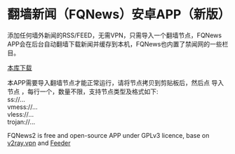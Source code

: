 # 翻墙新闻（FQNews）安卓APP（新版）

添加任何墙外新闻的RSS/FEED，无需VPN，只需导入一个翻墙节点，FQNews APP会在后台自动翻墙下载新闻并缓存到本机，FQNews也内置了禁闻网的一些栏目。

[本库下载](https://github.com/bannedbook/fanqiang/releases)

本APP需要导入翻墙节点才能正常运行，请将节点拷贝到剪贴板后，然后点 导入节点 ，每行一个，数量不限，支持节点类型及格式如下:<br>
ss://...<br>
vmess://...<br>
vless://...<br>
trojan://...

FQNews2 is free and open-source APP under GPLv3 licence, base on [v2ray.vpn](https://github.com/bannedbook/v2ray.vpn) and [Feeder](https://github.com/spacecowboy/Feeder)


